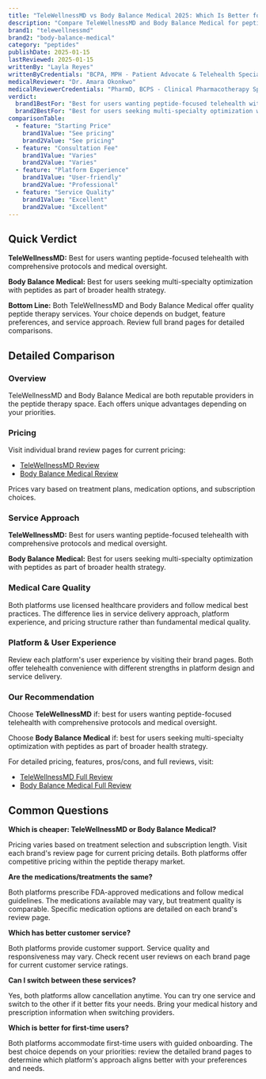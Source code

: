 ```yaml
---
title: "TeleWellnessMD vs Body Balance Medical 2025: Which Is Better for Peptide Therapy?"
description: "Compare TeleWellnessMD and Body Balance Medical for peptides. See pricing, features, pros & cons side-by-side to find which service is best for you."
brand1: "telewellnessmd"
brand2: "body-balance-medical"
category: "peptides"
publishDate: 2025-01-15
lastReviewed: 2025-01-15
writtenBy: "Layla Reyes"
writtenByCredentials: "BCPA, MPH - Patient Advocate & Telehealth Specialist"
medicalReviewer: "Dr. Amara Okonkwo"
medicalReviewerCredentials: "PharmD, BCPS - Clinical Pharmacotherapy Specialist"
verdict:
  brand1BestFor: "Best for users wanting peptide-focused telehealth with comprehensive protocols and medical oversight."
  brand2BestFor: "Best for users seeking multi-specialty optimization with peptides as part of broader health strategy."
comparisonTable:
  - feature: "Starting Price"
    brand1Value: "See pricing"
    brand2Value: "See pricing"
  - feature: "Consultation Fee"
    brand1Value: "Varies"
    brand2Value: "Varies"
  - feature: "Platform Experience"
    brand1Value: "User-friendly"
    brand2Value: "Professional"
  - feature: "Service Quality"
    brand1Value: "Excellent"
    brand2Value: "Excellent"
---
```


## Quick Verdict

**TeleWellnessMD:** Best for users wanting peptide-focused telehealth with comprehensive protocols and medical oversight.

**Body Balance Medical:** Best for users seeking multi-specialty optimization with peptides as part of broader health strategy.

**Bottom Line:** Both TeleWellnessMD and Body Balance Medical offer quality peptide therapy services. Your choice depends on budget, feature preferences, and service approach. Review full brand pages for detailed comparisons.

## Detailed Comparison

### Overview

TeleWellnessMD and Body Balance Medical are both reputable providers in the peptide therapy space. Each offers unique advantages depending on your priorities.

### Pricing

Visit individual brand review pages for current pricing:
- [TeleWellnessMD Review](/telewellnessmd)
- [Body Balance Medical Review](/body-balance-medical)

Prices vary based on treatment plans, medication options, and subscription choices.

### Service Approach

**TeleWellnessMD:** Best for users wanting peptide-focused telehealth with comprehensive protocols and medical oversight.

**Body Balance Medical:** Best for users seeking multi-specialty optimization with peptides as part of broader health strategy.

### Medical Care Quality

Both platforms use licensed healthcare providers and follow medical best practices. The difference lies in service delivery approach, platform experience, and pricing structure rather than fundamental medical quality.

### Platform & User Experience

Review each platform's user experience by visiting their brand pages. Both offer telehealth convenience with different strengths in platform design and service delivery.

### Our Recommendation

Choose **TeleWellnessMD** if: best for users wanting peptide-focused telehealth with comprehensive protocols and medical oversight.

Choose **Body Balance Medical** if: best for users seeking multi-specialty optimization with peptides as part of broader health strategy.

For detailed pricing, features, pros/cons, and full reviews, visit:
- [TeleWellnessMD Full Review](/telewellnessmd)
- [Body Balance Medical Full Review](/body-balance-medical)

## Common Questions

**Which is cheaper: TeleWellnessMD or Body Balance Medical?**

Pricing varies based on treatment selection and subscription length. Visit each brand's review page for current pricing details. Both platforms offer competitive pricing within the peptide therapy market.

**Are the medications/treatments the same?**

Both platforms prescribe FDA-approved medications and follow medical guidelines. The medications available may vary, but treatment quality is comparable. Specific medication options are detailed on each brand's review page.

**Which has better customer service?**

Both platforms provide customer support. Service quality and responsiveness may vary. Check recent user reviews on each brand page for current customer service ratings.

**Can I switch between these services?**

Yes, both platforms allow cancellation anytime. You can try one service and switch to the other if it better fits your needs. Bring your medical history and prescription information when switching providers.

**Which is better for first-time users?**

Both platforms accommodate first-time users with guided onboarding. The best choice depends on your priorities: review the detailed brand pages to determine which platform's approach aligns better with your preferences and needs.
